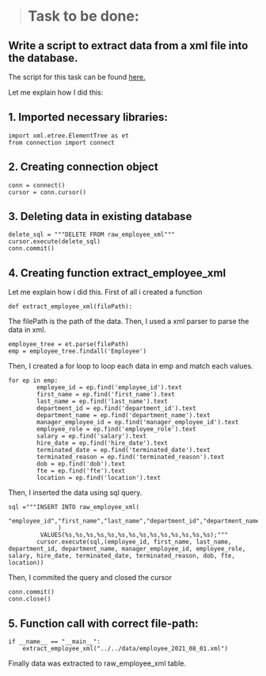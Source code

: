 > # Task to be done:
## Write a script to extract data from a xml file into the database.

The script for this task can be found [here.](https://github.com/sanjeevbanmala/ETL/blob/master/Day2/src/pipeline/extract_employee_xml.py)

Let me explain how I did this:

## 1. Imported necessary libraries:
```
import xml.etree.ElementTree as et
from connection import connect
```
## 2. Creating connection object
```
conn = connect()
cursor = conn.cursor()
```
## 3. Deleting data in existing database
```
delete_sql = """DELETE FROM raw_employee_xml"""
cursor.execute(delete_sql)
conn.commit()
```

## 4. Creating function extract_employee_xml
Let me explain how i did this.
First of all i created a function
```
def extract_employee_xml(filePath):
```
The filePath is the path of the data. 
Then, I used a xml parser to parse the data in xml.

```
employee_tree = et.parse(filePath)
emp = employee_tree.findall('Employee')
```
Then, I created a for loop to loop each data in emp and match each values.
```
for ep in emp:
        employee_id = ep.find('employee_id').text
        first_name = ep.find('first_name').text
        last_name = ep.find('last_name').text
        department_id = ep.find('department_id').text
        department_name = ep.find('department_name').text
        manager_employee_id = ep.find('manager_employee_id').text
        employee_role = ep.find('employee_role').text
        salary = ep.find('salary').text
        hire_date = ep.find('hire_date').text
        terminated_date = ep.find('terminated_date').text
        terminated_reason = ep.find('terminated_reason').text
        dob = ep.find('dob').text
        fte = ep.find('fte').text
        location = ep.find('location').text
```
Then, I inserted the data using sql query.
```
sql ="""INSERT INTO raw_employee_xml(
          "employee_id","first_name","last_name","department_id","department_name","manager_employee_id","employee_role","salary","hire_date","terminated_date","terminated_reason","dob","fte","location"
              )
         VALUES(%s,%s,%s,%s,%s,%s,%s,%s,%s,%s,%s,%s,%s,%s);"""
        cursor.execute(sql,(employee_id, first_name, last_name, department_id, department_name, manager_employee_id, employee_role, salary, hire_date, terminated_date, terminated_reason, dob, fte, location))
```
Then, I commited the query and closed the cursor
```
conn.commit()
conn.close()
```
## 5. Function call with correct file-path:
```
if __name__ == "__main__":
    extract_employee_xml("../../data/employee_2021_08_01.xml")
```
Finally data was extracted to raw_employee_xml table.